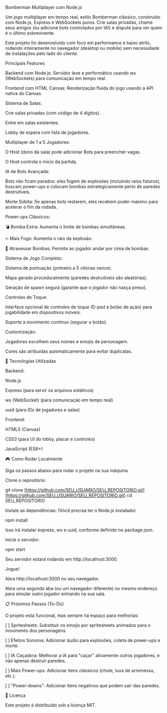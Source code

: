 Bomberman Multiplayer com Node.js

Um jogo multiplayer em tempo real, estilo Bomberman clássico, construído com Node.js, Express e WebSockets puros. Crie salas privadas, chame seus amigos (ou adicione bots controlados por IA!) e dispute para ver quem é o último sobrevivente.

Este projeto foi desenvolvido com foco em performance e baixo atrito, rodando inteiramente no navegador (desktop ou mobile) sem necessidade de instalações pelo lado do cliente.

Principais Features

Backend com Node.js: Servidor leve e performático usando ws (WebSockets) para comunicação em tempo real.

Frontend com HTML Canvas: Renderização fluida do jogo usando a API nativa do Canvas.

Sistema de Salas:

Crie salas privadas (com código de 4 dígitos).

Entre em salas existentes.

Lobby de espera com lista de jogadores.

Multiplayer de 1 a 5 Jogadores:

O Host (dono da sala) pode adicionar Bots para preencher vagas.

O Host controla o início da partida.

IA de Bots Avançada:

Bots não ficam parados: eles fogem de explosões (incluindo raios futuros), buscam power-ups e colocam bombas estrategicamente perto de paredes destrutíveis.

Morte Súbita: Se apenas bots restarem, eles recebem poder máximo para acelerar o fim da rodada.

Power-ups Clássicos:

💣 Bomba Extra: Aumenta o limite de bombas simultâneas.

🔥 Mais Fogo: Aumenta o raio da explosão.

👟 Atravessar Bombas: Permite ao jogador andar por cima de bombas.

Sistema de Jogo Completo:

Sistema de pontuação (primeiro a 5 vitórias vence).

Mapa gerado proceduralmente (paredes destrutíveis são aleatórias).

Geração de spawn segura (garante que o jogador não nasça preso).

Controles de Toque:

Interface opcional de controles de toque (D-pad e botão de ação) para jogabilidade em dispositivos móveis.

Suporte a movimento contínuo (segurar o botão).

Customização:

Jogadores escolhem seus nomes e emojis de personagem.

Cores são atribuídas automaticamente para evitar duplicatas.

🚀 Tecnologias Utilizadas

Backend:

Node.js

Express (para servir os arquivos estáticos)

ws (WebSocket) (para comunicação em tempo real)

uuid (para IDs de jogadores e salas)

Frontend:

HTML5 (Canvas)

CSS3 (para UI do lobby, placar e controles)

JavaScript (ES6+)

🎮 Como Rodar Localmente

Siga os passos abaixo para rodar o projeto na sua máquina.

Clone o repositório:

git clone [https://github.com/SEU_USUARIO/SEU_REPOSITORIO.git](https://github.com/SEU_USUARIO/SEU_REPOSITORIO.git)
cd SEU_REPOSITORIO


Instale as dependências:
(Você precisa ter o Node.js instalado)

npm install


Isso irá instalar express, ws e uuid, conforme definido no package.json.

Inicie o servidor:

npm start


Seu servidor estará rodando em http://localhost:3000.

Jogue!

Abra http://localhost:3000 no seu navegador.

Abra uma segunda aba (ou um navegador diferente) no mesmo endereço para simular outro jogador entrando na sua sala.

📋 Próximos Passos (To-Do)

O projeto está funcional, mas sempre há espaço para melhorias:

[ ] Spritesheets: Substituir os emojis por spritesheets animados para o movimento dos personagens.

[ ] Efeitos Sonoros: Adicionar áudio para explosões, coleta de power-ups e morte.

[ ] IA Caçadora: Melhorar a IA para "caçar" ativamente outros jogadores, e não apenas destruir paredes.

[ ] Mais Power-ups: Adicionar itens clássicos (chute, luva de arremesso, etc.).

[ ] "Power-downs": Adicionar itens negativos que podem sair das paredes.

📄 Licença

Este projeto é distribuído sob a licença MIT.
